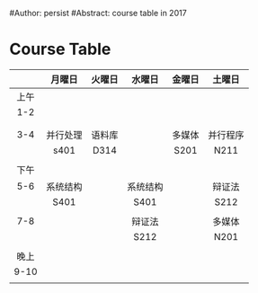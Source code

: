 #Author: persist
#Abstract: course table in 2017

# Course Table

|  		| 月曜日 	| 火曜日 	| 水曜日 	| 金曜日 	| 土曜日 	|
| :----: 	| :----: 	| :----: 	| :----: 	| :----: 	| :----: 	|
|	上午	|		|		|		|		|		|
|	1-2	|		|		|	 	|		|		|
|		|		|		|		|		|		|
|		|		|		|		|		|		|
|	3-4	| 并行处理 	| 语料库 	|		| 多媒体 	| 并行程序 	|	
|		| s401 		| D314		|		| S201 		| N211		|
|		|		|		|		|		|		|
|	下午	|		|		|		|		|		|
|	5-6	| 系统结构 	|		| 系统结构 	|		| 辩证法 	|
|		| S401 		|		| S401 		|		| S212 		|
|		|		|		|		|		|		|
|	7-8	|		|		| 辩证法 	|		| 多媒体 	|
|		|		|  		| S212 		|		| N201 		|
|		|		|		|		|		|		|
|	晚上	|		|		|		|		|		|
|	9-10	|		|		|		|		|		|
|		|		|		|		|		|		|
